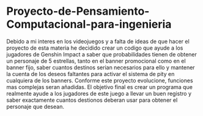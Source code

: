 # Proyecto-de-Pensamiento-Computacional-para-ingenieria
Debido a mi interes en los videojuegos y a falta de ideas de que hacer el proyecto de esta materia he decidido crear un codigo que ayude a los jugadores de Genshin Impact a saber que probabilidades tienen de obtener un personaje de 5 estrellas, tanto en el banner promocional como en el banner fijo, saber cuantos destinos serian necesarios para ello y mantener la cuenta de los deseos faltantes para activar el sistema de pity en cualquiera de los banners. Conforme este proyecto evolucione, funciones mas complejas seran añadidas. El objetivo final es crear un programa que realmente ayude a los jugadores de este juego a llevar un buen registro y saber exactamente cuantos destionos deberan usar para obtener el personaje que desean. 
